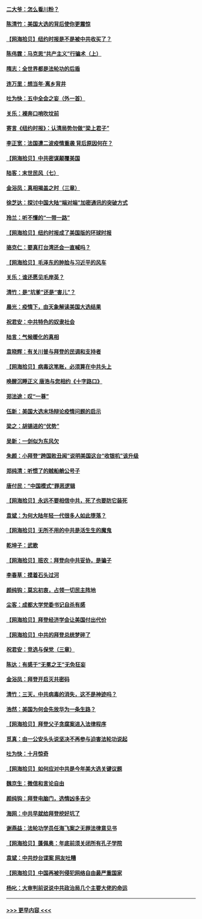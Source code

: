 #### [二大爷：怎么看川粉？](../pages/nsc993/n12515820.md?t=10312151) 
#### [陈清竹：美国大选的背后使你更震惊](../pages/nsc993/n12515589.md?t=10312151) 
#### [【网海拾贝】纽约时报是不是被中共收买了？](../pages/nsc993/n12515122.md?t=10312151) 
#### [陈伟霆：马克思“共产主义”行骗术（上）](../pages/nsc993/n12510217.md?t=10312151) 
#### [隋志：全世界都是法轮功的后盾](../pages/nsc993/n12510636.md?t=10312151) 
#### [连万里：想当年‧离乡背井](../pages/nsc993/n12510623.md?t=10312151) 
#### [吐为快：五中全会之妄（外一首）](../pages/nsc993/n12510470.md?t=10312151) 
#### [关乐：裸奔口哨吹坟前](../pages/nsc993/n12510403.md?t=10312151) 
#### [寄言《纽约时报》：认清局势勿做“梁上君子”](../pages/nsc993/n12510042.md?t=10312151) 
#### [李正宽：法国遭二波疫情重袭 背后原因何在？](../pages/nsc993/n12509971.md?t=10312151) 
#### [【网海拾贝】中共密谋颠覆美国](../pages/nsc993/n12509816.md?t=10312151) 
#### [陆客：末世民风（七）](../pages/nsc993/n12507822.md?t=10312151) 
#### [金浴凤：真相揭盖之时（三章）](../pages/nsc993/n12507804.md?t=10312151) 
#### [徐芝达：探讨中国大陆“端对端”加密通讯的突破方式](../pages/nsc993/n12507682.md?t=10312151) 
#### [玲兰：听不懂的“一带一路”](../pages/nsc993/n12507669.md?t=10312151) 
#### [【网海拾贝】纽约时报成了美国版的环球时报](../pages/nsc993/n12507053.md?t=10312151) 
#### [骆克仁：要真打台湾还会一直喊吗？](../pages/nsc993/n12506843.md?t=10312151) 
#### [【网海拾贝】毛泽东的肿脸与习近平的风车](../pages/nsc993/n12504537.md?t=10312151) 
#### [关乐：谁还愿见毛岸英？](../pages/nsc993/n12503866.md?t=10312151) 
#### [清竹：是“坑爹”还是“害儿”？](../pages/nsc993/n12503034.md?t=10312151) 
#### [晨光：疫情下，由天象解读美国大选结果](../pages/nsc993/n12502536.md?t=10312151) 
#### [祝君安：中共特色的奴隶社会](../pages/nsc993/n12501529.md?t=10312151) 
#### [陆言：气候暖化的真相](../pages/nsc993/n12501183.md?t=10312151) 
#### [袁晓辉：有关川普与拜登的民调和支持者](../pages/nsc993/n12500433.md?t=10312151) 
#### [【网海拾贝】病毒这笔账，必须算在中共头上](../pages/nsc993/n12500320.md?t=10312151) 
#### [唤醒沉睡正义 唐浩与您相约《十字路口》](../pages/nsc993/n12497980.md?t=10312151) 
#### [郑法途：叹“一尊”](../pages/nsc993/n12498837.md?t=10312151) 
#### [伍新：美国大选末场辩论疫情问题的启示](../pages/nsc993/n12498829.md?t=10312151) 
#### [梁之：胡锡进的“优势”](../pages/nsc993/n12498780.md?t=10312151) 
#### [吴新：一剑似为东风欠](../pages/nsc993/n12498772.md?t=10312151) 
#### [朱颜：小拜登“跨国败丑闻”说明美国这台“收银机”该升级](../pages/nsc993/n12498731.md?t=10312151) 
#### [郑纯清：听惯了的贼船艄公号子](../pages/nsc993/n12498721.md?t=10312151) 
#### [唐付民：“中国模式”罪恶逻辑](../pages/nsc993/n12498310.md?t=10312151) 
#### [【网海拾贝】永远不要相信中共，死了也要防它装死](../pages/nsc993/n12498162.md?t=10312151) 
#### [袁斌：为何大陆年轻一代很多人如此堕落？](../pages/nsc993/n12495696.md?t=10312151) 
#### [【网海拾贝】无所不用的中共是活生生的魔鬼](../pages/nsc993/n12495621.md?t=10312151) 
#### [乾坤子：武歌](../pages/nsc993/n12493391.md?t=10312151) 
#### [【网海拾贝】班农：拜登向中共妥协，是骗子](../pages/nsc993/n12492877.md?t=10312151) 
#### [李春草：摸着石头过河](../pages/nsc993/n12491121.md?t=10312151) 
#### [颜纯钩：莫忘初衷，占领一切民主阵地](../pages/nsc993/n12490965.md?t=10312151) 
#### [尘客：成都大学党委书记自杀有感](../pages/nsc993/n12490950.md?t=10312151) 
#### [【网海拾贝】拜登经济学会让美国付出代价](../pages/nsc993/n12489662.md?t=10312151) 
#### [【网海拾贝】中共的拜登总统梦碎了](../pages/nsc993/n12487896.md?t=10312151) 
#### [祝君安：竞选与保党（三章）](../pages/nsc993/n12487258.md?t=10312151) 
#### [陈达：有感于“无冕之王”无免狂妄](../pages/nsc993/n12485133.md?t=10312151) 
#### [金浴凤：拜登开启灭共密码](../pages/nsc993/n12485125.md?t=10312151) 
#### [清竹：三天，中共病毒的消失，这不是神迹吗？](../pages/nsc993/n12485027.md?t=10312151) 
#### [浩然：美国为何会先放华为一条生路？](../pages/nsc993/n12484997.md?t=10312151) 
#### [【网海拾贝】拜登父子贪腐案进入法律程序](../pages/nsc993/n12484957.md?t=10312151) 
#### [觅真：由一公安头头说坚决不再参与迫害法轮功说起](../pages/nsc993/n12484212.md?t=10312151) 
#### [吐为快：十月惊奇](../pages/nsc993/n12484172.md?t=10312151) 
#### [【网海拾贝】如何应对中共是今年美大选关键议题](../pages/nsc993/n12483755.md?t=10312151) 
#### [魏京生：微信和言论自由](../pages/nsc993/n12483372.md?t=10312151) 
#### [颜纯钩：拜登电脑门，选情凶多吉少](../pages/nsc993/n12482666.md?t=10312151) 
#### [海网：中共早就给拜登挖好坑了](../pages/nsc993/n12482660.md?t=10312151) 
#### [谢燕益：法轮功学员任海飞案之无罪法律意见书](../pages/nsc993/n12482512.md?t=10312151) 
#### [【网海拾贝】蓬佩奥：年底前须关闭所有孔子学院](../pages/nsc993/n12482443.md?t=10312151) 
#### [袁斌：中共炒台谍案 网友吐糟](../pages/nsc993/n12481564.md?t=10312151) 
#### [【网海拾贝】中国再被列侵犯网络自由最严重国家](../pages/nsc993/n12479643.md?t=10312151) 
#### [杨叱：大审判前说说中共政治局几个主要大佬的命运](../pages/nsc993/n12477527.md?t=10312151) 

----
#### [ >>> 更早内容 <<< ](../indexes/nsc993-earlier.md)
